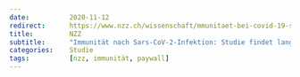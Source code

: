 ```yaml
---
date:          2020-11-12
redirect:      https://www.nzz.ch/wissenschaft/mmunitaet-bei-covid-19-studie-findet-langlebige-antikoerper-ld.1585156
title:         NZZ
subtitle:      "Immunität nach Sars-CoV-2-Infektion: Studie findet langlebige Antikörper"
categories:    Studie
tags:          [nzz, immunität, paywall]
---
```

